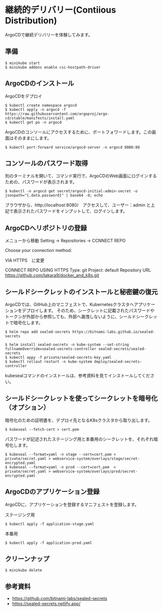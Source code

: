 # 継続的デリバリー(Contiious Distribution)

ArgoCDで継続デリバリーを体験してみます。


## 準備

```
$ minikube start
$ minikube addons enable csi-hostpath-driver
```


## ArgoCDのインストール

ArgoCDをデプロイ
```
$ kubectl create namespace argocd
$ kubectl apply -n argocd -f https://raw.githubusercontent.com/argoproj/argo-cd/stable/manifests/install.yaml
$ kubectl get po -n argocd
```

ArgoCDのコンソールにアクセスするために、ポートフォワードします。この画面はそのままにします。
```
$ kubectl port-forward service/argocd-server -n argocd 8080:80
```

## コンソールのパスワード取得
別のターミナルを開いて、コマンド実行で、ArgoCDのWeb画面にログインするための、パスワードが表示されます。
```
$ kubectl -n argocd get secret/argocd-initial-admin-secret -o jsonpath="{.data.password}" | base64 -d; echo
```
ブラウザから、http://localhost:8080/　アクセスして、ユーザー：admin と上記で表示されたパスワードをインプットして、ログインします。

## ArgoCDへリポジトリの登録
メニューから移動 Setting -> Repositories -> CCNNECT REPO

Choose your connection method: 

  VIA HTTPS　に変更

CONNECT REPO USING HTTPS 
  Type: git
  Project: default
  Repository URL https://github.com/takara9/docker_and_k8s.git



## シールドシークレットのインストールと秘密鍵の復元

ArgoCDでは、GitHub上のマニフェストで、Kubernetesクラスタへアプリケーションをデプロイします。
そのため、シークレットに記載されたパスワードやトークンが外部から参照しても、外部へ漏洩しないように、シールドシークレットで暗号化します。
```
$ helm repo add sealed-secrets https://bitnami-labs.github.io/sealed-secrets
```

```
$ helm install sealed-secrets -n kube-system --set-string fullnameOverride=sealed-secrets-controller sealed-secrets/sealed-secrets
$ kubectl appy -f private/sealed-secrets-key.yaml 
$ kubectl rollout restart -n kube-system deploy/sealed-secrets-controller

```

kubesealコマンドのインストールは、参考資料を見てインストールしてください。


## シールドシークレットを使ってシークレットを暗号化　（オプション）
暗号化のための証明書を、デプロイ先となるK8sクラスタから取り出します。
```
$ kubeseal --fetch-cert > cert.pem
```

パスワードが記述されたステージング用と本番用のシークレットを、それぞれ暗号化します。
```
$ kubeseal --format=yaml -n stage --cert=cert.pem < private/secret.yaml > webservice-system/overlays/stage/secret-encrypted.yaml 
$ kubeseal --format=yaml -n prod --cert=cert.pem  < private/secret.yaml > webservice-system/overlays/prod/secret-encrypted.yaml 
```

## ArgoCDのアプリケーション登録

ArgoCDに、アプリケーションを登録するマニフェストを登録します。

ステージング用
```
$ kubectl apply -f application-stage.yaml
```

本番用
```
$ kubectl apply -f application-prod.yaml
```


## クリーンナップ

```
$ minikube delete
```



## 参考資料
- https://github.com/bitnami-labs/sealed-secrets
- https://sealed-secrets.netlify.app/


